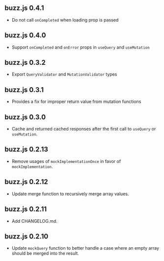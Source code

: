 ## buzz.js 0.4.1

- Do not call `onCompleted` when loading prop is passed

## buzz.js 0.4.0

- Support `onCompleted` and `onError` props in `useQuery` and `useMutation`

## buzz.js 0.3.2

- Export `QueryValidator` and `MutationValidator` types

## buzz.js 0.3.1

- Provides a fix for improper return value from mutation functions

## buzz.js 0.3.0

- Cache and returned cached responses after the first call to `useQuery` or `useMutation`.

## buzz.js 0.2.13

- Remove usages of `mockImplementationOnce` in favor of `mockImplementation`.

## buzz.js 0.2.12

- Update merge function to recursively merge array values.

## buzz.js 0.2.11

- Add CHANGELOG.md.

## buzz.js 0.2.10

- Update `mockQuery` function to better handle a case where an empty array should be merged into the result.
